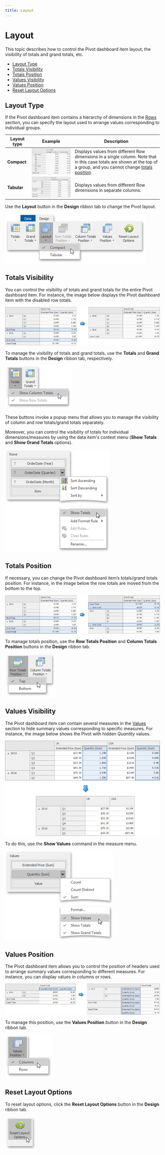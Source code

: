 ```yaml
---
title: Layout
---
```

# Layout
This topic describes how to control the Pivot dashboard item layout, the visibility of totals and grand totals, etc.
* [Layout Type](#layouttype)
* [Totals Visibility](#totalsvisibility)
* [Totals Position](#totalsposition)
* [Values Visibility](#valuesvisibility)
* [Values Position](#valuesposition)
* [Reset Layout Options](#resetlayout)

## <a name="layouttype"/>Layout Type
If the Pivot dashboard item contains a hierarchy of dimensions in the [Rows](../../../../../dashboard-for-desktop/articles/dashboard-designer/designing-dashboard-items/pivot/providing-data.md) section, you can specify the layout used to arrange values corresponding to individual groups.

| Layout type | Example | Description |
|---|---|---|
| **Compact** | ![Pivot_CompactLayout](../../../../images/Img127490.png) | Displays values from different Row dimensions in a single column. Note that in this case totals are shown at the top of a group, and you cannot change [totals position](#totalsposition). |
| **Tabular** | ![Pivot_TabularLayout](../../../../images/Img127491.png) | Displays values from different Row dimensions in separate columns. |

Use the **Layout** button in the **Design** ribbon tab to change the Pivot layout.

![Pivot_LayoutButtonRibbon](../../../../images/Img128425.png)

## <a name="totalsvisibility"/>Totals Visibility
You can control the visibility of totals and grand totals for the entire Pivot dashboard item. For instance, the image below displays the Pivot dashboard item with the disabled row totals.

![Pivot_DisableRowTotals_Example](../../../../images/Img127500.png)

To manage the visibility of totals and grand totals, use the **Totals** and **Grand Totals** buttons in the **Design** ribbon tab, respectively.

![Pivot_TotalsVisibilityRibbon](../../../../images/Img128426.png)

These buttons invoke a popup menu that allows you to manage the visibility of column and row totals/grand totals separately.

Moreover, you can control the visibility of totals for individual dimensions/measures by using the data item's context menu (**Show Totals** and **Show Grand Totals** options).

![Pivot_ShowTotals_DataItemMenu](../../../../images/Img127503.png)

## <a name="totalsposition"/>Totals Position
If necessary, you can change the Pivot dashboard item’s totals/grand totals position. For instance, in the image below the row totals are moved from the bottom to the top.

![Pivot_RowTotals_Bottom_Top](../../../../images/Img127504.png)

To manage totals position, use the **Row Totals Position** and **Column Totals Position** buttons in the **Design** ribbon tab.

![Pivot_TotalsPositionRibbon](../../../../images/Img128427.png)

## <a name="valuesvisibility"/>Values Visibility
The Pivot dashboard item can contain several measures in the [Values](../../../../../dashboard-for-desktop/articles/dashboard-designer/designing-dashboard-items/pivot/providing-data.md) section to hide summary values corresponding to specific measures. For instance, the image below shows the Pivot with hidden _Quantity_ values.

![Pivot_ValuesVisibility](../../../../images/Img127507.png)

To do this, use the **Show Values** command in the measure menu.

![Pivot_ValuesVisibility_Menu](../../../../images/Img127508.png)

## <a name="valuesposition"/>Values Position
The Pivot dashboard item allows you to control the position of headers used to arrange summary values corresponding to different measures. For instance, you can display values in columns or rows.

![Pivot_ValuesPosition](../../../../images/Img127505.png)

To manage this position, use the **Values Position** button in the **Design** ribbon tab.

![Pivot_ValuesPositionRibbon](../../../../images/Img128428.png)

## <a name="resetlayout"/>Reset Layout Options
To reset layout options, click the **Reset Layout Options** button in the **Design** ribbon tab.

![Pivot_ResetLayoutOptionsRibbon](../../../../images/Img128429.png)
